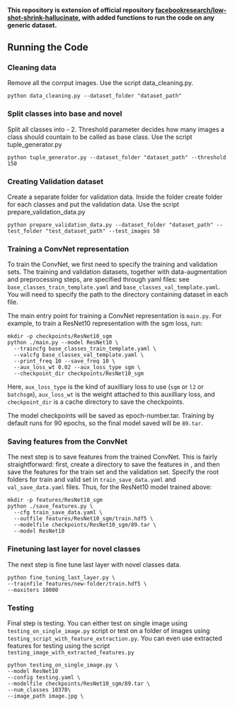 #### This repository is extension of official repository [facebookresearch/low-shot-shrink-hallucinate](https://github.com/facebookresearch/low-shot-shrink-hallucinate), with added functions to run the code on any generic dataset. 


## Running the Code


### Cleaning data
Remove all the corrput images. 
Use the script data_cleaning.py.

    python data_cleaning.py --dataset_folder "dataset_path"


### Split classes into base and novel
Split all classes into - 2. Threshold parameter decides how many images a class should countain to be called as base class. 
Use the script tuple_generator.py

    python tuple_generator.py --dataset_folder "dataset_path" --threshold 150


### Creating Validation dataset
Create a separate folder for validation data. Inside the folder create folder for each classes and put the validation data. 
Use the script prepare_validation_data.py

    python prepare_validation_data.py --dataset_folder "dataset_path" --test_folder "test_dataset_path" --test_images 50


### Training a ConvNet representation
To train the ConvNet, we first need to specify the training and validation sets.
The training and validation datasets, together with data-augmentation and preprocessing steps, are specified through yaml files: see `base_classes_train_template.yaml` and `base_classes_val_template.yaml`.
You will need to specify the path to the directory containing dataset in each file.

The main entry point for training a ConvNet representation is `main.py`. For example, to train a ResNet10 representation with the sgm loss, run:

    mkdir -p checkpoints/ResNet10_sgm
    python ./main.py --model ResNet10 \
      --traincfg base_classes_train_template.yaml \
      --valcfg base_classes_val_template.yaml \
      --print_freq 10 --save_freq 10 \
      --aux_loss_wt 0.02 --aux_loss_type sgm \
      --checkpoint_dir checkpoints/ResNet10_sgm
      
Here, `aux_loss_type` is the kind of auxilliary loss to use (`sgm` or `l2` or `batchsgm`), `aux_loss_wt` is the weight attached to this auxilliary loss, and `checkpoint_dir` is a cache directory to save the checkpoints. 

The model checkpoints will be saved as epoch-number.tar. Training by default runs for 90 epochs, so the final model saved will be `89.tar`.


### Saving features from the ConvNet
The next step is to save features from the trained ConvNet. This is fairly straightforward: first, create a directory to save the features in , and then save the features for the train set and the validation set. Specify the root folders for train and valid set in `train_save_data.yaml` and `val_save_data.yaml` files. Thus, for the ResNet10 model trained above:
    
    mkdir -p features/ResNet10_sgm
    python ./save_features.py \
      --cfg train_save_data.yaml \
      --outfile features/ResNet10_sgm/train.hdf5 \
      --modelfile checkpoints/ResNet10_sgm/89.tar \
      --model ResNet10

### Finetuning last layer for novel classes
The next step is fine tune last layer with novel classes data.

    python fine_tuning_last_layer.py \
    --trainfile features/new-folder/train.hdf5 \
    --maxiters 10000
    


### Testing
Final step is testing. You can either test on single image using `testing_on_single_image.py` script or test on a folder of images using `testing_script_with_feature_extraction.py`. You can even use extracted features for testing using the script `testing_image_with_extracted_features.py`

    python testing_on_single_image.py \
    --model ResNet10
    --config testing.yaml \
    --modelfile checkpoints/ResNet10_sgm/89.tar \ 
    --num_classes 10378\
    --image_path image.jpg \
    
    

